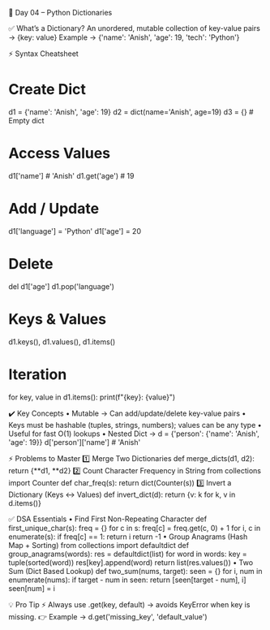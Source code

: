 🚀 Day 04 – Python Dictionaries

✅ What’s a Dictionary?
An unordered, mutable collection of key-value pairs → {key: value}
Example → {'name': 'Anish', 'age': 19, 'tech': 'Python'}

⚡ Syntax Cheatsheet
# Create Dict
d1 = {'name': 'Anish', 'age': 19}
d2 = dict(name='Anish', age=19)
d3 = {}  # Empty dict

# Access Values
d1['name']       # 'Anish'
d1.get('age')    # 19

# Add / Update
d1['language'] = 'Python'
d1['age'] = 20

# Delete
del d1['age']
d1.pop('language')

# Keys & Values
d1.keys(), d1.values(), d1.items()

# Iteration
for key, value in d1.items():
    print(f"{key}: {value}")

✔️ Key Concepts
    • Mutable → Can add/update/delete key-value pairs
    • Keys must be hashable (tuples, strings, numbers); values can be any type
    • Useful for fast O(1) lookups
    • Nested Dict →
d = {'person': {'name': 'Anish', 'age': 19}}
d['person']['name']  # 'Anish'

⚡ Problems to Master
1️⃣ Merge Two Dictionaries
def merge_dicts(d1, d2): return {**d1, **d2}
2️⃣ Count Character Frequency in String
from collections import Counter
def char_freq(s): return dict(Counter(s))
3️⃣ Invert a Dictionary (Keys ↔ Values)
def invert_dict(d): return {v: k for k, v in d.items()}

✅ DSA Essentials
    • Find First Non-Repeating Character
def first_unique_char(s):
    freq = {}
    for c in s:
        freq[c] = freq.get(c, 0) + 1
    for i, c in enumerate(s):
        if freq[c] == 1:
            return i
    return -1
    • Group Anagrams (Hash Map + Sorting)
from collections import defaultdict
def group_anagrams(words):
    res = defaultdict(list)
    for word in words:
        key = tuple(sorted(word))
        res[key].append(word)
    return list(res.values())
    • Two Sum (Dict Based Lookup)
def two_sum(nums, target):
    seen = {}
    for i, num in enumerate(nums):
        if target - num in seen:
            return [seen[target - num], i]
        seen[num] = i

💡 Pro Tip
⚡ Always use .get(key, default) → avoids KeyError when key is missing.
👉 Example →
d.get('missing_key', 'default_value')
